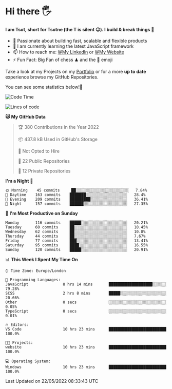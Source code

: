 # Hi there :raised_hand_with_fingers_splayed:
#### I am Tsot, short for Tsotne (the T is silent :wink:). I build & break things :space_invader:
- :telescope: Passionate about building fast, scalable and flexible products
- :seedling: I am currently learning the latest JavaScript framework 
- :mailbox: How to reach me: [@My LinkedIn](https://www.linkedin.com/in/tsotne-gvadzabia/) or [@My Website](https://tsotne.co.uk/contact)
- :zap: Fun Fact: Big Fan of chess ♟ and the 👾 emoji

Take a look at my Projects on my [Portfolio](https://tsotne.co.uk/) or for a more **up to date** experience browse my GitHub Repositories.

You can see some statistics below!:space_invader:
<!--START_SECTION:waka-->
![Code Time](http://img.shields.io/badge/Code%20Time-756%20hrs%2045%20mins-blue)

![Lines of code](https://img.shields.io/badge/From%20Hello%20World%20I%27ve%20Written-2%20Million%20lines%20of%20code-blue)

**🐱 My GitHub Data** 

> 🏆 380 Contributions in the Year 2022
 > 
> 📦 437.8 kB Used in GitHub's Storage 
 > 
> 🚫 Not Opted to Hire
 > 
> 📜 22 Public Repositories 
 > 
> 🔑 12 Private Repositories  
 > 
**I'm a Night 🦉** 

```text
🌞 Morning    45 commits     ██░░░░░░░░░░░░░░░░░░░░░░░   7.84% 
🌆 Daytime    163 commits    ███████░░░░░░░░░░░░░░░░░░   28.4% 
🌃 Evening    209 commits    █████████░░░░░░░░░░░░░░░░   36.41% 
🌙 Night      157 commits    ██████░░░░░░░░░░░░░░░░░░░   27.35%

```
📅 **I'm Most Productive on Sunday** 

```text
Monday       116 commits    █████░░░░░░░░░░░░░░░░░░░░   20.21% 
Tuesday      60 commits     ██░░░░░░░░░░░░░░░░░░░░░░░   10.45% 
Wednesday    62 commits     ██░░░░░░░░░░░░░░░░░░░░░░░   10.8% 
Thursday     44 commits     ██░░░░░░░░░░░░░░░░░░░░░░░   7.67% 
Friday       77 commits     ███░░░░░░░░░░░░░░░░░░░░░░   13.41% 
Saturday     95 commits     ████░░░░░░░░░░░░░░░░░░░░░   16.55% 
Sunday       120 commits    █████░░░░░░░░░░░░░░░░░░░░   20.91%

```


📊 **This Week I Spent My Time On** 

```text
⌚︎ Time Zone: Europe/London

💬 Programming Languages: 
JavaScript               8 hrs 14 mins       ███████████████████░░░░░░   79.28% 
SCSS                     2 hrs 8 mins        █████░░░░░░░░░░░░░░░░░░░░   20.66% 
Other                    0 secs              ░░░░░░░░░░░░░░░░░░░░░░░░░   0.05% 
TypeScript               0 secs              ░░░░░░░░░░░░░░░░░░░░░░░░░   0.01%

🔥 Editors: 
VS Code                  10 hrs 23 mins      █████████████████████████   100.0%

🐱‍💻 Projects: 
website                  10 hrs 23 mins      █████████████████████████   100.0%

💻 Operating System: 
Windows                  10 hrs 23 mins      █████████████████████████   100.0%

```


 Last Updated on 22/05/2022 08:33:43 UTC
<!--END_SECTION:waka-->
